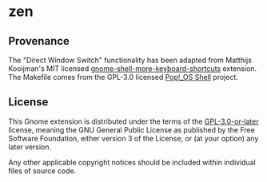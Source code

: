 # zen

## Provenance

The "Direct Window Switch" functionality has been adapted from Matthijs Kooijman's MIT licensed [gnome-shell-more-keyboard-shortcuts](https://github.com/matthijskooijman/gnome-shell-more-keyboard-shortcuts) extension.
The Makefile comes from the GPL-3.0 licensed [Pop!_OS Shell](https://github.com/pop-os/shell) project.

## License

This Gnome extension is distributed under the terms of the [GPL-3.0-or-later](LICENSE) license, meaning the GNU General Public License as published by the Free Software Foundation, either version 3 of the License, or (at your option) any later version.

Any other applicable copyright notices should be included within individual files of source code.
